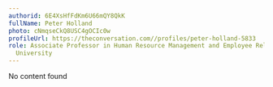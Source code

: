 ```yaml
---
authorid: 6E4XsHfFdKm6U66mQY8QkK
fullName: Peter Holland
photo: cNmqseCkQ8USC4gOCIc0w
profileUrl: https://theconversation.com//profiles/peter-holland-5833
role: Associate Professor in Human Resource Management and Employee Relations, Monash
  University
---
```

No content found